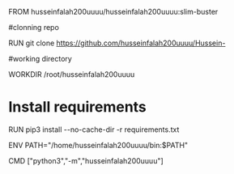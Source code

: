 FROM husseinfalah200uuuu/husseinfalah200uuuu:slim-buster

#clonning repo 

RUN git clone https://github.com/husseinfalah200uuuu/Hussein-

#working directory 

WORKDIR /root/husseinfalah200uuuu

# Install requirements

RUN pip3 install --no-cache-dir -r requirements.txt

ENV PATH="/home/husseinfalah200uuuu/bin:$PATH"

CMD ["python3","-m","husseinfalah200uuuu"]
